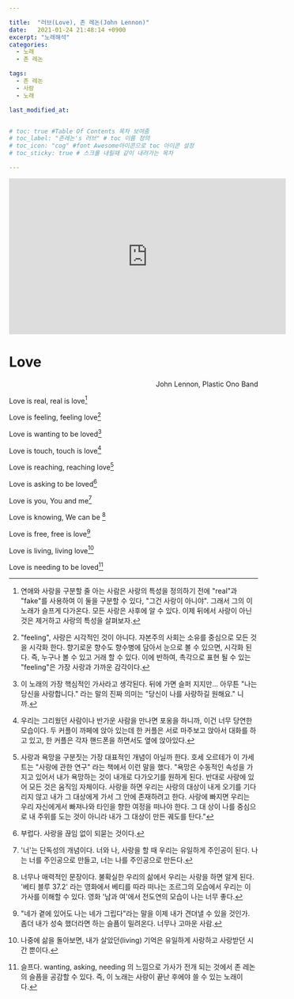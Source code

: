 ```yaml
---

title:  "러브(Love), 존 레논(John Lennon)"
date:   2021-01-24 21:48:14 +0900
excerpt: "노래해석"
categories:
  - 노래
  - 존 레논

tags:
  - 존 레논
  - 사랑
  - 노래

last_modified_at:


# toc: true #Table Of Contents 목차 보여줌
# toc_label: "존레논's 러브" # toc 이름 정의
# toc_icon: "cog" #font Awesome아이콘으로 toc 아이콘 설정
# toc_sticky: true # 스크롤 내릴때 같이 내려가는 목차

---
```



<!-- #존 레논, 러브 -->
<iframe width="560" height="315" src="https://www.youtube.com/embed/MUTz3LQEq1Q" frameborder="0" allow="accelerometer; autoplay; clipboard-write; encrypted-media; gyroscope; picture-in-picture" allowfullscreen></iframe>




# Love

<div style="text-align: right"> John Lennon, Plastic Ono Band </div>


Love is real, real is love[^1]

Love is feeling, feeling love[^2]

Love is wanting to be loved[^3]



Love is touch, touch is love[^4]

Love is reaching, reaching love[^5]

Love is asking to be loved[^6]



Love is you, You and me[^7]

Love is knowing, We can be [^8]



Love is free, free is love[^9]

Love is living, living love[^10]

Love is needing to be loved[^11]

[^1]: 연애와 사랑을 구분할 줄 아는 사람은 사랑의 특성을 정의하기 전에 "real"과 "fake"를 사용하여 이 둘을 구분할 수 있다,  "그건 사랑이 아니야". 그래서 그의 이 노래가 슬프게 다가온다. 모든 사랑은 사후에 알 수 있다. 이제 뒤에서 사랑이 아닌 것은 제거하고 사랑의 특성을 살펴보자.


[^2]: "feeling", 사랑은 시각적인 것이 아니다. 자본주의 사회는 소유를 중심으로 모든 것을 시각화 한다. 향기로운 향수도 향수병에 담아서 눈으로 볼 수 있으면, 시각화 된다. 즉, 누구나 볼 수 있고 거래 할 수 있다. 이에 반하여, 촉각으로 표현 될 수 있는 "feeling"은 가장 사랑과 가까운 감각이다.


[^3]: 이 노래의 가장 핵심적인 가사라고 생각된다. 뒤에 가면 슬퍼 지지만... 아무튼 "나는 당신을 사랑합니다." 라는 말의 진짜 의미는 "당신이 나를 사랑하길 원해요." 니까.


[^4]: 우리는 그리웠던 사람이나 반가운 사람을 만나면 포옹을 하니까, 이건 너무 당연한 모습이다. 두 커플이 까페에 앉아 있는데 한 커플은 서로 마주보고 앉아서 대화를 하고 있고, 한 커플은 각자 핸드폰을 하면서도 옆에 앉아있다.   


[^5]: 사랑과 욕망을 구분짓는 가장 대표적인 개념이 아닐까 한다. 호세 오르테가 이 가세트는 "사랑에 관한 연구" 라는 책에서 이런 말을 했다. "욕망은 수동적인 속성을 가지고 있어서 내가 욕망하는 것이 내개로 다가오기를 원하게 된다. 반대로 사랑에 있어 모든 것은 움직임 자체이다. 사랑을 하면 우리는 사랑의 대상이 내게 오기를 기다리지 않고 내가 그 대상에게 가서 그 안에 존재하려고 한다. 사랑에 빠지면 우리는 우리 자신에게서 빠져나와 타인을 향한 여정을 떠나야 한다. 그 대 상이 나를 중심으로 내 주위를 도는 것이 아니라 내가 그 대상이 만든 궤도를 탄다."

[^6]: 부럽다. 사랑을 끊임 없이 되묻는 것이다.

[^7]: '너'는 단독성의 개념이다. 너와 나, 사랑을 할 때 우리는 유일하게 주인공이 된다. 나는 너를 주인공으로 만들고, 너는 나를 주인공으로 만든다.  

[^8]: 너무나 매력적인 문장이다. 불확실한 우리의 삶에서 우리는 사랑을 하면 알게 된다. '베티 블루 37.2' 라는 영화에서 베티를 따라 떠나는 조르그의 모습에서 우리는 이 가사를 이해할 수 있다. 영화 '남과 여'에서 전도연의 모습이 나는 너무 좋다.  

[^9]: "네가 곁에 있어도 나는 네가 그립다"라는 말을 이제 내가 견뎌낼 수 있을 것인가. 좀더 내가 성숙 했더라면 하는 슬픔이 밀려온다. 너무나 고마운 사람.

[^10]: 나중에 삶을 돌아보면, 내가 살았던(living) 기억은 유일하게 사랑하고 사랑받던 시간 뿐이다.

[^11]: 슬프다. wanting, asking, needing 의 느낌으로 가사가 전개 되는 것에서 존 레논의 슬픔을 공감할 수 있다. 즉, 이 노래는 사랑이 끝난 후에야 쓸 수 있는 노래이다.
